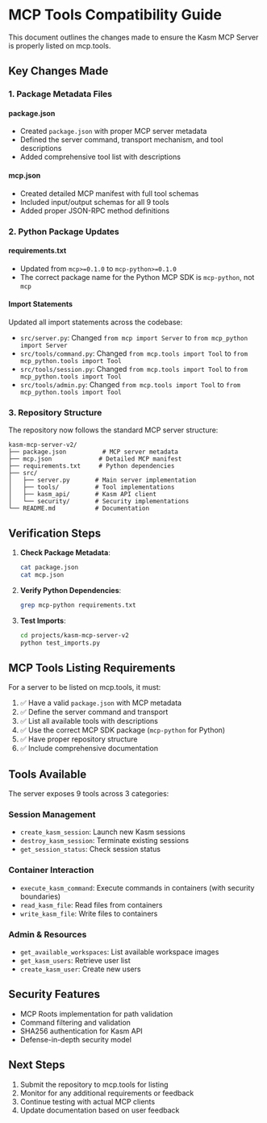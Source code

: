 # MCP Tools Compatibility Guide

This document outlines the changes made to ensure the Kasm MCP Server is properly listed on mcp.tools.

## Key Changes Made

### 1. Package Metadata Files

#### package.json
- Created `package.json` with proper MCP server metadata
- Defined the server command, transport mechanism, and tool descriptions
- Added comprehensive tool list with descriptions

#### mcp.json
- Created detailed MCP manifest with full tool schemas
- Included input/output schemas for all 9 tools
- Added proper JSON-RPC method definitions

### 2. Python Package Updates

#### requirements.txt
- Updated from `mcp>=0.1.0` to `mcp-python>=0.1.0`
- The correct package name for the Python MCP SDK is `mcp-python`, not `mcp`

#### Import Statements
Updated all import statements across the codebase:
- `src/server.py`: Changed `from mcp import Server` to `from mcp_python import Server`
- `src/tools/command.py`: Changed `from mcp.tools import Tool` to `from mcp_python.tools import Tool`
- `src/tools/session.py`: Changed `from mcp.tools import Tool` to `from mcp_python.tools import Tool`
- `src/tools/admin.py`: Changed `from mcp.tools import Tool` to `from mcp_python.tools import Tool`

### 3. Repository Structure

The repository now follows the standard MCP server structure:
```
kasm-mcp-server-v2/
├── package.json          # MCP server metadata
├── mcp.json             # Detailed MCP manifest
├── requirements.txt     # Python dependencies
├── src/
│   ├── server.py       # Main server implementation
│   ├── tools/          # Tool implementations
│   ├── kasm_api/       # Kasm API client
│   └── security/       # Security implementations
└── README.md           # Documentation
```

## Verification Steps

1. **Check Package Metadata**:
   ```bash
   cat package.json
   cat mcp.json
   ```

2. **Verify Python Dependencies**:
   ```bash
   grep mcp-python requirements.txt
   ```

3. **Test Imports**:
   ```bash
   cd projects/kasm-mcp-server-v2
   python test_imports.py
   ```

## MCP Tools Listing Requirements

For a server to be listed on mcp.tools, it must:

1. ✅ Have a valid `package.json` with MCP metadata
2. ✅ Define the server command and transport
3. ✅ List all available tools with descriptions
4. ✅ Use the correct MCP SDK package (`mcp-python` for Python)
5. ✅ Have proper repository structure
6. ✅ Include comprehensive documentation

## Tools Available

The server exposes 9 tools across 3 categories:

### Session Management
- `create_kasm_session`: Launch new Kasm sessions
- `destroy_kasm_session`: Terminate existing sessions
- `get_session_status`: Check session status

### Container Interaction
- `execute_kasm_command`: Execute commands in containers (with security boundaries)
- `read_kasm_file`: Read files from containers
- `write_kasm_file`: Write files to containers

### Admin & Resources
- `get_available_workspaces`: List available workspace images
- `get_kasm_users`: Retrieve user list
- `create_kasm_user`: Create new users

## Security Features

- MCP Roots implementation for path validation
- Command filtering and validation
- SHA256 authentication for Kasm API
- Defense-in-depth security model

## Next Steps

1. Submit the repository to mcp.tools for listing
2. Monitor for any additional requirements or feedback
3. Continue testing with actual MCP clients
4. Update documentation based on user feedback
